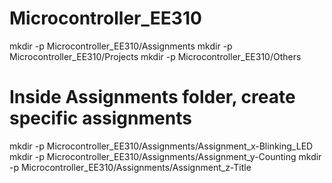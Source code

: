# Microcontroller_EE310
mkdir -p Microcontroller_EE310/Assignments
mkdir -p Microcontroller_EE310/Projects
mkdir -p Microcontroller_EE310/Others

# Inside Assignments folder, create specific assignments
mkdir -p Microcontroller_EE310/Assignments/Assignment_x-Blinking_LED
mkdir -p Microcontroller_EE310/Assignments/Assignment_y-Counting
mkdir -p Microcontroller_EE310/Assignments/Assignment_z-Title
